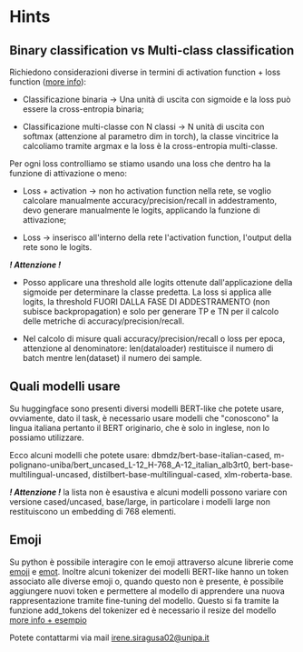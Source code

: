 # **Hints**

## Binary classification vs Multi-class classification
  
  Richiedono considerazioni diverse in termini di activation function + loss function ([more info](https://medium.com/analytics-vidhya/activation-functions-and-loss-functions-for-neural-networks-how-to-pick-the-right-one-542e1dd523e0)):
  
  - Classificazione binaria -> Una unità di uscita con sigmoide e la loss può essere la cross-entropia binaria;
  
  - Classificazione multi-classe con N classi -> N unità di uscita con softmax (attenzione al parametro dim in torch), la classe vincitrice la calcoliamo tramite argmax e la loss è la cross-entropia multi-classe.

  Per ogni loss controlliamo se stiamo usando una loss che dentro ha la funzione di attivazione o meno:

  - Loss + activation -> non ho activation function nella rete, se voglio calcolare manualmente accuracy/precision/recall in addestramento, devo generare manualmente le logits, applicando la funzione di attivazione;
  
  - Loss -> inserisco all'interno della rete l'activation function, l'output della rete sono le logits.

  ***! Attenzione !***

  - Posso applicare una threshold alle logits ottenute dall'applicazione della sigmoide per determinare la classe predetta. La loss si applica alle logits, la threshold FUORI DALLA FASE DI ADDESTRAMENTO (non subisce backpropagation) e solo per generare TP e TN per il calcolo delle metriche di accuracy/precision/recall.

  - Nel calcolo di misure quali accuracy/precision/recall o loss per epoca, attenzione al denominatore: len(dataloader) restituisce il numero di batch mentre len(dataset) il numero dei sample.

## Quali modelli usare

  Su huggingface sono presenti diversi modelli BERT-like che potete usare, ovviamente, dato il task, è necessario usare modelli che "conoscono" la lingua italiana pertanto il BERT originario, che è solo in inglese, non lo possiamo utilizzare.
  
  Ecco alcuni modelli che potete usare: dbmdz/bert-base-italian-cased, m-polignano-uniba/bert_uncased_L-12_H-768_A-12_italian_alb3rt0, bert-base-multilingual-uncased, distilbert-base-multilingual-cased, xlm-roberta-base.

   ***! Attenzione !*** la lista non è esaustiva e alcuni modelli possono variare con versione cased/uncased, base/large, in particolare i modelli large non restituiscono un embedding di 768 elementi.

## Emoji

  Su python è possibile interagire con le emoji attraverso alcune librerie come [emoji](https://github.com/kyokomi/emoji) e [emot](https://github.com/NeelShah18/emot). Inoltre alcuni tokenizer dei modelli BERT-like hanno un token associato alle diverse emoji o, quando questo non è presente, è possibile aggiungere nuovi token e permettere al modello di apprendere una nuova rappresentazione tramite fine-tuning del modello. Questo si fa tramite la funzione add_tokens del tokenizer ed è necessario il resize del modello [more info + esempio](https://huggingface.co/docs/transformers/main_classes/tokenizer#transformers.PreTrainedTokenizer.add_tokens)


Potete contattarmi via mail irene.siragusa02@unipa.it
